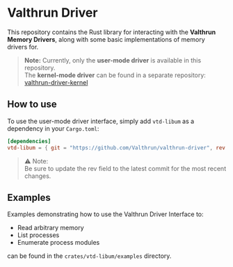 # Valthrun Driver

This repository contains the Rust library for interacting with the **Valthrun Memory Drivers**, along with some basic implementations of memory drivers for.

> **Note:** Currently, only the **user-mode driver** is available in this repository.  
> The **kernel-mode driver** can be found in a separate repository: [valthrun-driver-kernel](https://github.com/Valthrun/valthrun-driver-kernel)

## How to use
To use the user-mode driver interface, simply add `vtd-libum` as a dependency in your `Cargo.toml`:


```toml
[dependencies]
vtd-libum = { git = "https://github.com/Valthrun/valthrun-driver", rev = "3931af3" }
```

> ⚠️ Note:  
> Be sure to update the rev field to the latest commit for the most recent changes.

## Examples
Examples demonstrating how to use the Valthrun Driver Interface to:
- Read arbitrary memory
- List processes
- Enumerate process modules

can be found in the `crates/vtd-libum/examples` directory.